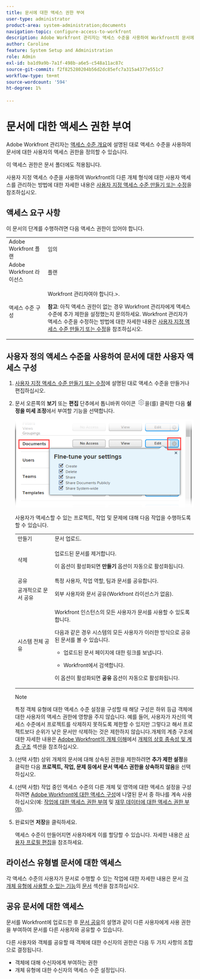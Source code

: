 ```yaml
---
title: 문서에 대한 액세스 권한 부여
user-type: administrator
product-area: system-administration;documents
navigation-topic: configure-access-to-workfront
description: Adobe Workfront 관리자는 액세스 수준을 사용하여 Workfront의 문서에 대한 사용자의 액세스 권한을 정의할 수 있습니다.
author: Caroline
feature: System Setup and Administration
role: Admin
exl-id: ba1d9a9b-7a1f-498b-a6e5-c548a11ac87c
source-git-commit: f2f825280204b56d2dc85efc7a315a4377e551c7
workflow-type: tm+mt
source-wordcount: '594'
ht-degree: 1%

---
```


# 문서에 대한 액세스 권한 부여

Adobe Workfront 관리자는 [액세스 수준 개요](../../../administration-and-setup/add-users/access-levels-and-object-permissions/access-levels-overview.md)에 설명된 대로 액세스 수준을 사용하여 문서에 대한 사용자의 액세스 권한을 정의할 수 있습니다.

이 액세스 권한은 문서 폴더에도 적용됩니다.

사용자 지정 액세스 수준을 사용하여 Workfront의 다른 개체 형식에 대한 사용자 액세스를 관리하는 방법에 대한 자세한 내용은 [사용자 지정 액세스 수준 만들기 또는 수정](../../../administration-and-setup/add-users/configure-and-grant-access/create-modify-access-levels.md)을 참조하십시오.

## 액세스 요구 사항

이 문서의 단계를 수행하려면 다음 액세스 권한이 있어야 합니다.

<table style="table-layout:auto"> 
 <col> 
 <col> 
 <tbody> 
  <tr> 
   <td role="rowheader">Adobe Workfront 플랜</td> 
   <td>임의</td> 
  </tr> 
  <tr> 
   <td role="rowheader">Adobe Workfront 라이선스</td> 
   <td>플랜</td> 
  </tr> 
  <tr> 
   <td role="rowheader">액세스 수준 구성</td> 
   <td> <p>Workfront 관리자여야 합니다.&gt;.</p> <p><b>참고</b>: 아직 액세스 권한이 없는 경우 Workfront 관리자에게 액세스 수준에 추가 제한을 설정했는지 문의하세요. Workfront 관리자가 액세스 수준을 수정하는 방법에 대한 자세한 내용은 <a href="../../../administration-and-setup/add-users/configure-and-grant-access/create-modify-access-levels.md" class="MCXref xref" data-mc-variable-override="">사용자 지정 액세스 수준 만들기 또는 수정</a>을 참조하십시오.</p> </td> 
  </tr> 
 </tbody> 
</table>

## 사용자 정의 액세스 수준을 사용하여 문서에 대한 사용자 액세스 구성

1. [사용자 지정 액세스 수준 만들기 또는 수정](../../../administration-and-setup/add-users/configure-and-grant-access/create-modify-access-levels.md)에 설명된 대로 액세스 수준을 만들거나 편집하십시오.
1. 문서 오른쪽의 **보기** 또는 **편집** 단추에서 톱니바퀴 아이콘 ![](assets/gear-icon-settings.png)을(를) 클릭한 다음 **설정을 미세 조정**&#x200B;에서 부여할 기능을 선택합니다.

   ![document_access.png](assets/document-access.png)

   사용자가 액세스할 수 있는 프로젝트, 작업 및 문제에 대해 다음 작업을 수행하도록 할 수 있습니다.

   <table style="table-layout:auto"> 
    <col> 
    <col> 
    <tbody> 
     <tr> 
      <td role="rowheader">만들기</td> 
      <td>문서 업로드.</td> 
     </tr> 
     <tr> 
      <td role="rowheader">삭제</td> 
      <td> <p>업로드된 문서를 제거합니다.</p> <p>이 옵션이 활성화되면 <b>만들기</b> 옵션이 자동으로 활성화됩니다.</p> </td> 
     </tr> 
     <tr> 
      <td role="rowheader">공유</td> 
      <td>특정 사용자, 작업 역할, 팀과 문서를 공유합니다.</td> 
     </tr> 
     <tr> 
      <td role="rowheader">공개적으로 문서 공유</td> 
      <td>외부 사용자와 문서 공유(Workfront 라이선스가 없음).</td> 
     </tr> 
     <tr> 
      <td role="rowheader">시스템 전체 공유</td> 
      <td> <p>Workfront 인스턴스의 모든 사용자가 문서를 사용할 수 있도록 합니다.</p> <p>다음과 같은 경우 시스템의 모든 사용자가 이러한 방식으로 공유된 문서를 볼 수 있습니다.</p> 
       <ul> 
        <li> <p>업로드된 문서 페이지에 대한 링크를 보냅니다.</p> </li> 
        <li> <p>Workfront에서 검색합니다.</p> </li> 
       </ul> <p>이 옵션이 활성화되면 <b>공유</b> 옵션이 자동으로 활성화됩니다.</p> </td> 
     </tr> 
    </tbody> 
   </table>

   >[!NOTE]
   >
   >특정 객체 유형에 대한 액세스 수준 설정을 구성할 때 해당 구성은 하위 등급 객체에 대한 사용자의 액세스 권한에 영향을 주지 않습니다. 예를 들어, 사용자가 자신의 액세스 수준에서 프로젝트를 삭제하지 못하도록 제한할 수 있지만 그렇다고 해서 프로젝트보다 순위가 낮은 문서만 삭제하는 것은 제한하지 않습니다.개체의 계층 구조에 대한 자세한 내용은 [Adobe Workfront의 개체 이해](../../../workfront-basics/navigate-workfront/workfront-navigation/understand-objects.md)에서 [개체의 상호 종속성 및 계층 구조](../../../workfront-basics/navigate-workfront/workfront-navigation/understand-objects.md#understanding-interdependency-and-hierarchy-of-objects) 섹션을 참조하십시오.

1. (선택 사항) 상위 개체의 문서에 대해 상속된 권한을 제한하려면 **추가 제한 설정**&#x200B;을 클릭한 다음 **프로젝트, 작업, 문제 등에서 문서 액세스 권한을 상속하지 않음**&#x200B;을 선택하십시오.
1. (선택 사항) 작업 중인 액세스 수준의 다른 개체 및 영역에 대한 액세스 설정을 구성하려면 [Adobe Workfront에 대한 액세스 구성](../../../administration-and-setup/add-users/configure-and-grant-access/configure-access.md)에 나열된 문서 중 하나를 계속 사용하십시오(예: [작업에 대한 액세스 권한 부여](../../../administration-and-setup/add-users/configure-and-grant-access/grant-access-tasks.md) 및 [재무 데이터에 대한 액세스 권한 부여](../../../administration-and-setup/add-users/configure-and-grant-access/grant-access-financial.md)).
1. 완료되면 **저장**&#x200B;을 클릭하세요.

   액세스 수준이 만들어지면 사용자에게 이를 할당할 수 있습니다. 자세한 내용은 [사용자 프로필 편집](../../../administration-and-setup/add-users/create-and-manage-users/edit-a-users-profile.md)을 참조하세요.

## 라이선스 유형별 문서에 대한 액세스

각 액세스 수준의 사용자가 문서로 수행할 수 있는 작업에 대한 자세한 내용은 문서 [각 개체 유형에 사용할 수 있는 기능](../../../administration-and-setup/add-users/access-levels-and-object-permissions/functionality-available-for-each-object-type.md)의 [문서](../../../administration-and-setup/add-users/access-levels-and-object-permissions/functionality-available-for-each-object-type.md#document) 섹션을 참조하십시오.

## 공유 문서에 대한 액세스

문서를 Workfront에 업로드한 후 [문서 공유](../../../workfront-basics/grant-and-request-access-to-objects/document-permissions.md)의 설명과 같이 다른 사용자에게 사용 권한을 부여하여 문서를 다른 사용자와 공유할 수 있습니다.

<!--
If you make changes here, make them also in the "Grant access to" articles where this snippet had to be converted to text:
* reports, dashboards, and calendars
* financial data<
* issue
-->

다른 사용자와 객체를 공유할 때 객체에 대한 수신자의 권한은 다음 두 가지 사항의 조합으로 결정됩니다.

* 객체에 대해 수신자에게 부여하는 권한
* 개체 유형에 대한 수신자의 액세스 수준 설정입니다.
